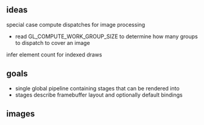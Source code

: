 



## ideas
special case compute dispatches for image processing
- read GL_COMPUTE_WORK_GROUP_SIZE to determine how many groups to dispatch to cover an image

infer element count for indexed draws



## goals
- single global pipeline containing stages that can be rendered into
- stages describe framebuffer layout and optionally default bindings





## images
